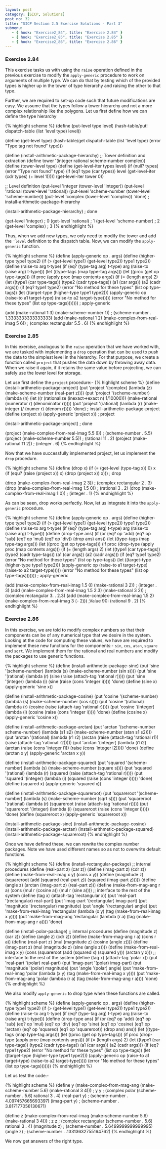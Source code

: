 ```yaml
---
layout: post
category: [SICP, Solutions]
post_no: 32
title: "SICP Section 2.5 Exercise Solutions - Part 3"
submenu:
   - { hook: "Exercise2_84", title: "Exercise 2.84" }
   - { hook: "Exercise2_85", title: "Exercise 2.85" }
   - { hook: "Exercise2_86", title: "Exercise 2.86" }
---
```

### Exercise 2.84<a name="Exercise2_84">&nbsp;</a>

This exercise tasks us with using the `raise` operation defined in the previous exercise to modify the `apply-generic` procedure to work on arguments of multiple type. We can do that by testing which of the provided types is higher up in the tower of type hierarchy and raising the other to that type.

<!--excerpt-->

Further, we are required to set-up code such that future modifications are easy. We assume that the types follow a tower hierarchy and not a more complex relationship like the polygons. Let us first define how we can define the type hierarchy

{% highlight scheme %}
(define (put-level type level)
  (hash-table/put! dispatch-table (list 'level type) level))

(define (get-level type)
  (hash-table/get dispatch-table (list 'level type) (error "Type tag not found" type)))

(define (install-arithmetic-package-hierarchy)
  ;; Tower definition and extraction
  (define tower '(integer rational scheme-number complex))
  (define (tower-level type)
    (define (get-level-iter types level)
      (if (null? types)
          (error "Type not found" type)
          (if (eq? type (car types))
              level
              (get-level-iter (cdr types) (+ level 1)))))
    (get-level-iter tower 0))

  ;; Level definition
  (put-level 'integer (tower-level 'integer))
  (put-level 'rational (tower-level 'rational))
  (put-level 'scheme-number (tower-level 'scheme-number))
  (put-level 'complex (tower-level 'complex))
  'done)
; install-arithmetic-package-hierarchy

(install-arithmetic-package-hierarchy)
; done

(get-level 'integer)
; 0
(get-level 'rational)
; 1
(get-level 'scheme-number)
; 2
(get-level 'complex)
; 3
{% endhighlight %}

Thus, when we add new types, we only need to modify the tower and add the `'level` definition to the dispatch table. Now, we can modify the `apply-generic` function.

{% highlight scheme %}
(define (apply-generic op . args)
  (define (higher-type type1 type2)
    (if (> (get-level type1) (get-level type2))
        type1
        type2))
  (define (raise-to arg t-type)
    (if (eq? (type-tag arg) t-type)
        arg
        (raise-to (raise arg) t-type)))
  (let ((type-tags (map type-tag args)))
    (let ((proc (get op type-tags)))
      (if proc
          (apply proc (map contents args))
          (if (= (length args) 2)
              (let ((type1 (car type-tags))
                    (type2 (cadr type-tags))
                    (a1 (car args))
                    (a2 (cadr args)))
                (if (eq? type1 type2)
                    (error "No method for these types"
                           (list op type-tags))
                    (let ((target-type (higher-type type1 type2)))
                      (apply-generic op
                                     (raise-to a1 target-type)
                                     (raise-to a2 target-type)))))
              (error 
               "No method for these types"
               (list op type-tags)))))))
; apply-generic

(add (make-rational 1 3)
     (make-scheme-number 1))
; (scheme-number . 1.3333333333333333)
(add (make-rational 1 2)
     (make-complex-from-real-imag 5 6))
; (complex rectangular 5.5 . 6)
{% endhighlight %}

### Exercise 2.85<a name="Exercise2_85">&nbsp;</a>

In this exercise, analogous to the `raise` operation that we have worked with, we are tasked with implementing a `drop` operation that can be used to push the data to the simplest level in the hierarchy. For that purpose, we create a function called `project` that pushes the data down by throwing away data. When we raise it again, if it retains the same value before projecting, we can safely use the lower level for storage.

Let use first define the `project` procedure:-
{% highlight scheme %}
(define (install-arithmetic-package-project)
  (put 'project '(complex)
       (lambda (z) (make-scheme-number (real-part z))))
  (put 'project '(scheme-number)
       (lambda (n)
         (let ((r (rationalize (inexact->exact n) 1/10000)))
           (make-rational (numerator r) (denominator r)))))
  (put 'project '(rational)
       (lambda (r) (make-integer (/ (numer r) (denom r)))))
  'done)
; install-arithmetic-package-project
(define (project x)
  (apply-generic 'project x))
; project

(install-arithmetic-package-project)
; done

(project (make-complex-from-real-imag 5.5 6))
; (scheme-number . 5.5)
(project (make-scheme-number 5.5))
; (rational 11 . 2)
(project (make-rational 11 2))
; (integer . 6)
{% endhighlight %}

Now that we have successfully implemented project, let us implement the `drop` procedure.

{% highlight scheme %}
(define (drop x)
  (if (= (get-level (type-tag x)) 0)
      x
      (if (equ? (raise (project x)) x)
          (drop (project x))
          x)))
; drop

(drop (make-complex-from-real-imag 2 3))
; (complex rectangular 2 . 3)
(drop (make-complex-from-real-imag 1.5 0))
; (rational 3 . 2)
(drop (make-complex-from-real-imag 1 0))
; (integer . 1)
{% endhighlight %}

As can be seen, drop works perfectly. Now, let us integrate it into the `apply-generic` procedure.

{% highlight scheme %}
(define (apply-generic op . args)
  (define (higher-type type1 type2)
    (if (> (get-level type1) (get-level type2))
        type1
        type2))
  (define (raise-to arg t-type)
    (if (eq? (type-tag arg) t-type)
        arg
        (raise-to (raise arg) t-type)))
  (define (drop-type ans)
    (if (or (eq? op 'add)
            (eq? op 'sub)
            (eq? op 'mul)
            (eq? op 'div))
        (drop ans)
        ans))
  (let ((type-tags (map type-tag args)))
    (let ((proc (get op type-tags)))
      (if proc
          (drop-type (apply proc (map contents args)))
          (if (= (length args) 2)
              (let ((type1 (car type-tags))
                    (type2 (cadr type-tags))
                    (a1 (car args))
                    (a2 (cadr args)))
                (if (eq? type1 type2)
                    (error "No method for these types"
                           (list op type-tags))
                    (let ((target-type (higher-type type1 type2)))
                      (apply-generic op
                                     (raise-to a1 target-type)
                                     (raise-to a2 target-type)))))
              (error 
               "No method for these types"
               (list op type-tags)))))))
; apply-generic

(add (make-complex-from-real-imag 1.5 0)
     (make-rational 3 2))
; (integer . 3)
(add (make-complex-from-real-imag 1.5 2.3)
     (make-rational 3 2))
; (complex rectangular 3. . 2.3)
(add (make-complex-from-real-imag 1.5 2)
     (make-complex-from-real-imag 3 (- 2)))
;Value 90: (rational 9 . 2)
{% endhighlight %}

### Exercise 2.86<a name="Exercise2_86">&nbsp;</a>

In this exercise, we are told to modify complex numbers so that their components can be of any numerical type that we desire in the system. Looking at the code for computing these values, we have are required to implement these new functions for the components:- `sin`, `cos`, `atan`, `square` and `sqrt`. We implement them for the rational and real numbers and modify the packages to use generic functions.

{% highlight scheme %}
(define (install-arithmetic-package-sine)
  (put 'sine '(scheme-number)
    (lambda (s) (make-scheme-number (sin s))))
  (put 'sine '(rational)
    (lambda (r) (sine (raise (attach-tag 'rational r)))))
  (put 'sine '(integer)
    (lambda (i) (sine (raise (cons 'integer i)))))
  'done)
(define (sine x)
  (apply-generic 'sine x))

(define (install-arithmetic-package-cosine)
  (put 'cosine '(scheme-number)
    (lambda (s) (make-scheme-number (cos s))))
  (put 'cosine '(rational)
    (lambda (r) (cosine (raise (attach-tag 'rational r)))))
  (put 'cosine '(integer)
    (lambda (i) (cosine (raise (cons 'integer i)))))
  'done)
(define (cosine x)
  (apply-generic 'cosine x))

(define (install-arithmetic-package-arctan)
  (put 'arctan '(scheme-number scheme-number)
    (lambda (s1 s2) (make-scheme-number (atan s1 s2))))
  (put 'arctan '(rational)
    (lambda (r1 r2) (arctan (raise (attach-tag 'rational r1))
                            (raise (attach-tag 'rational r2)))))
  (put 'arctan '(integer)
    (lambda (i1 i2) (arctan (raise (cons 'integer i1))
		                    (raise (cons 'integer i2)))))
  'done)
(define (arctan x y)
  (apply-generic 'arctan x y))

(define (install-arithmetic-package-squared)
  (put 'squared '(scheme-number)
    (lambda (s) (make-scheme-number (square s))))
  (put 'squared '(rational)
    (lambda (r) (squared (raise (attach-tag 'rational r)))))
  (put 'squared '(integer)
    (lambda (i) (squared (raise (cons 'integer i)))))
  'done)
(define (squared x)
  (apply-generic 'squared x))

(define (install-arithmetic-package-squareroot)
  (put 'squareroot '(scheme-number)
    (lambda (s) (make-scheme-number (sqrt s))))
  (put 'squareroot '(rational)
    (lambda (r) (squareroot (raise (attach-tag 'rational r)))))
  (put 'squareroot '(integer)
    (lambda (i) (squareroot (raise (cons 'integer i)))))
  'done)
(define (squareroot x)
  (apply-generic 'squareroot x))

(install-arithmetic-package-sine)
(install-arithmetic-package-cosine)
(install-arithmetic-package-arctan)
(install-arithmetic-package-squared)
(install-arithmetic-package-squareroot)
{% endhighlight %}

Once we have defined these, we can rewrite the complex number packages. Note we have used different names so as not to overwrite default functions.

{% highlight scheme %}
(define (install-rectangular-package)
  ;; internal procedures
  (define (real-part z) (car z))
  (define (imag-part z) (cdr z))
  (define (make-from-real-imag x y) 
    (cons x y))
  (define (magnitude z)
    (squareroot (add (squared (real-part z))
                     (squared (imag-part z)))))
  (define (angle z)
    (arctan (imag-part z) (real-part z)))
  (define (make-from-mag-ang r a)
    (cons (mul r (cosine a)) (mul r (sine a))))
  ;; interface to the rest of the system
  (define (tag x) 
    (attach-tag 'rectangular x))
  (put 'real-part '(rectangular) real-part)
  (put 'imag-part '(rectangular) imag-part)
  (put 'magnitude '(rectangular) magnitude)
  (put 'angle '(rectangular) angle)
  (put 'make-from-real-imag 'rectangular
       (lambda (x y) 
         (tag (make-from-real-imag x y))))
  (put 'make-from-mag-ang 'rectangular
       (lambda (r a) 
         (tag (make-from-mag-ang r a))))
  'done)

(define (install-polar-package)
  ;; internal procedures
  (define (magnitude z) (car z))
  (define (angle z) (cdr z))
  (define (make-from-mag-ang r a) (cons r a))
  (define (real-part z)
    (mul (magnitude z) (cosine (angle z))))
  (define (imag-part z)
    (mul (magnitude z) (sine (angle z))))
  (define (make-from-real-imag x y)
    (cons (squareroot (add (squared x) (squared y)))
          (arctan y x)))
  ;; interface to the rest of the system
  (define (tag x) (attach-tag 'polar x))
  (put 'real-part '(polar) real-part)
  (put 'imag-part '(polar) imag-part)
  (put 'magnitude '(polar) magnitude)
  (put 'angle '(polar) angle)
  (put 'make-from-real-imag 'polar
       (lambda (x y) 
         (tag (make-from-real-imag x y))))
  (put 'make-from-mag-ang 'polar
       (lambda (r a) 
         (tag (make-from-mag-ang r a))))
  'done)
{% endhighlight %}

We also modify `apply-generic` to drop type when these functions are called.

{% highlight scheme %}
(define (apply-generic op . args)
  (define (higher-type type1 type2)
    (if (> (get-level type1) (get-level type2))
        type1
        type2))
  (define (raise-to arg t-type)
    (if (eq? (type-tag arg) t-type)
        arg
        (raise-to (raise arg) t-type)))
  (define (drop-type ans)
    (if (or (eq? op 'add)
            (eq? op 'sub)
            (eq? op 'mul)
            (eq? op 'div)
            (eq? op 'sine)
            (eq? op 'cosine)
            (eq? op 'arctan)
            (eq? op 'squared)
            (eq? op 'squareroot))
        (drop ans)
        ans))
  (let ((type-tags (map type-tag args)))
    (let ((proc (get op type-tags)))
      (if proc
          (drop-type (apply proc (map contents args)))
          (if (= (length args) 2)
              (let ((type1 (car type-tags))
                    (type2 (cadr type-tags))
                    (a1 (car args))
                    (a2 (cadr args)))
                (if (eq? type1 type2)
                    (error "No method for these types"
                           (list op type-tags))
                    (let ((target-type (higher-type type1 type2)))
                      (apply-generic op
                                     (raise-to a1 target-type)
                                     (raise-to a2 target-type)))))
              (error 
               "No method for these types"
               (list op type-tags)))))))
{% endhighlight %}

Let us test the code:-

{% highlight scheme %}
(define y (make-complex-from-mag-ang (make-scheme-number 5.6) (make-rational 3 4)))
; y
y
; (complex polar (scheme-number . 5.6) rational 3 . 4)
(real-part y)
; (scheme-number . 4.097457665693397)
(imag-part y)
; (scheme-number . 3.817177056130671)

(define z (make-complex-from-real-imag (make-scheme-number 5.6) (make-rational 3 4)))
; z
z
; (complex rectangular (scheme-number . 5.6) rational 3 . 4)
(magnitude z)
; (scheme-number . 5.6499999999999995)
(angle z)
; (scheme-number . .13313632755164762)
{% endhighlight %}

We now get answers of the right type.
